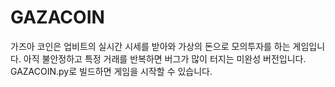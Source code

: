 # GAZACOIN
가즈아 코인은 업비트의 실시간 시세를 받아와 가상의 돈으로 모의투자를 하는 게임입니다.
아직 불안정하고 특정 거래를 반복하면 버그가 많이 터지는 미완성 버전입니다.
GAZACOIN.py로 빌드하면 게임을 시작할 수 있습니다.
